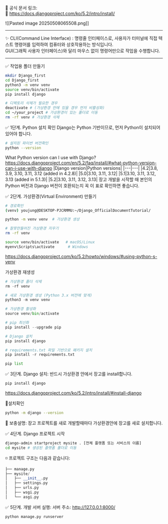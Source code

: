 📖 공식 문서 링크:  
🔗 https://docs.djangoproject.com/ko/5.2/intro/install/

![[Pasted image 20250508065508.png]]

---
✨ CLI(Command Line Interface) : 
	명령줄 인터페이스로, 사용자가 터미널에 직접 텍스트 명령어를 입력하여 컴퓨터와 상호작용하는 방식입니다.  
	GUI(그래픽 사용자 인터페이스)와 달리 마우스 없이 명령어만으로 작업을 수행합니다.

---
✅ 작업용 폴더 만들기
```bash
mkdir Django_first
cd Django_first
python3 -m venv venv
source venv/bin/activate
pip install django

# 디렉토리 삭제가 필요한 경우
deactivate # (가상환경 안에 있을 경우 먼저 비활성화)
cd ~/your_project # 가상환경이 있는 폴더로 이동
rm -rf venv # 가상환경 삭제
```

✅ 1단계. Python 설치 확인
	Django는 Python 기반이므로, 먼저 Python이 설치되어 있어야 합니다.
```bash
# 설치된 파이썬 버전확인
python --version
```
What Python version can I use with Django?
https://docs.djangoproject.com/en/5.2/faq/install/#what-python-version-can-i-use-with-django
|Django version|Python versions|
|---|---|
|4.2|3.8, 3.9, 3.10, 3.11, 3.12 (added in 4.2.8)|
|5.0|3.10, 3.11, 3.12|
|5.1|3.10, 3.11, 3.12, 3.13 (added in 5.1.3)|
|5.2|3.10, 3.11, 3.12, 3.13|
장고 개발을 시작할 때 본인의 Python 버전과 Django 버전이 호환되는지 꼭 이 표로 확인하면 좋습니다.

✅ 2단계. 가상환경(Virtual Environment) 만들기
```bash
# 경로확인
(venv) youjung@DESKTOP-PJCRMMU:~/Django_OfficialDocumentTutorial/

python -m venv venv  # 가상환경 생성

# 잘못만들어진 가상환경 지우기
rm -rf venv

source venv/bin/activate   # macOS/Linux
myenv\Scripts\activate      # Windows
```
https://docs.djangoproject.com/ko/5.2/howto/windows/#using-python-s-venv

가상환경 재생성
```python
# 가상환경 폴더 삭제
rm -rf venv

# 새로 가상환경 생성 (Python 3.x 버전에 맞게)
python3 -m venv venv

# 가상환경 활성화
source venv/bin/activate

# pip 최신화
pip install --upgrade pip

# Django 설치
pip install django

# requirements.txt 파일 기반으로 패키지 설치
pip install -r requirements.txt

pip list
```

✅ 3단계. Django 설치: 반드시 가상환경 안에서 장고를 install합니다.
```python
pip install django
```
https://docs.djangoproject.com/ko/5.2/intro/install/#install-django

🧐설치확인
```bash
python -m django --version
```

🧾 보충설명:
	장고 프로젝트를 새로 개발할때마다 가상환경안에 장고를 새로 설치합니다.

✅ 4단계. Django 프로젝트 시작
```bash
django-admin startproject mysite . [전체 플랫폼 또는 서비스의 이름]
cd mysite # 생성된 플랫폼 폴더로 이동
```

◽ 프로젝트 구조는 다음과 같습니다:
```python
├── manage.py
├── mysite/
│   ├── __init__.py
│   ├── settings.py
│   ├── urls.py
│   ├── wsgi.py
│   └── asgi.py
```

✅ 5단계. 개발 서버 실행: 서버 주소: http://127.0.0.1:8000/
```bash
python manage.py runserver
```

